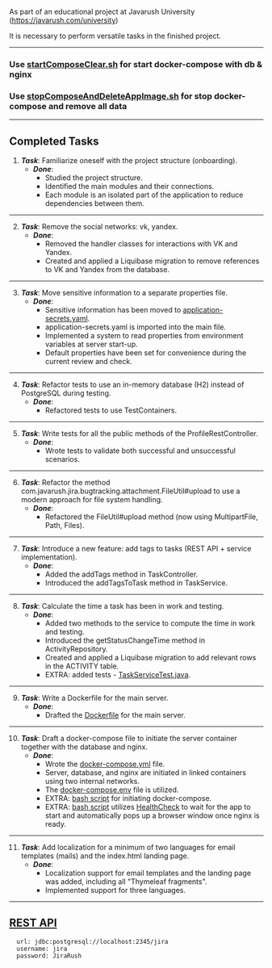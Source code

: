 
As part of an educational project at Javarush University (https://javarush.com/university)

It is necessary to perform versatile tasks in the finished project.

---

### Use [startComposeClear.sh](scripts/startComposeClear.sh) for start docker-compose with db & nginx
### Use [stopComposeAndDeleteAppImage.sh](scripts/stopComposeAndDeleteAppImage.sh) for stop docker-compose and remove all data

---

## Completed Tasks

1. ***Task***: Familiarize oneself with the project structure (onboarding).
    - ***Done***:
        - Studied the project structure.
        - Identified the main modules and their connections.
        - Each module is an isolated part of the application to reduce dependencies between them.

---

2. ***Task***: Remove the social networks: vk, yandex.
    - ***Done***:
        - Removed the handler classes for interactions with VK and Yandex.
        - Created and applied a Liquibase migration to remove references to VK and Yandex from the database.

---

3. ***Task***: Move sensitive information to a separate properties file.
    - ***Done***:
        - Sensitive information has been moved to [application-secrets.yaml](src/main/resources/application-secrets.yaml).
        - application-secrets.yaml is imported into the main file.
        - Implemented a system to read properties from environment variables at server start-up.
        - Default properties have been set for convenience during the current review and check.

---

4. ***Task***: Refactor tests to use an in-memory database (H2) instead of PostgreSQL during testing.
    - ***Done***:
        - Refactored tests to use TestContainers.

---

5. ***Task***: Write tests for all the public methods of the ProfileRestController.
    - ***Done***:
        - Wrote tests to validate both successful and unsuccessful scenarios.

---

6. ***Task***: Refactor the method com.javarush.jira.bugtracking.attachment.FileUtil#upload to use a modern approach for file system handling.
    - ***Done***:
        - Refactored the FileUtil#upload method (now using MultipartFile, Path, Files).

---

7. ***Task***: Introduce a new feature: add tags to tasks (REST API + service implementation).
    - ***Done***:
        - Added the addTags method in TaskController.
        - Introduced the addTagsToTask method in TaskService.

---

8. ***Task***: Calculate the time a task has been in work and testing.
    - ***Done***:
        - Added two methods to the service to compute the time in work and testing.
        - Introduced the getStatusChangeTime method in ActivityRepository.
        - Created and applied a Liquibase migration to add relevant rows in the ACTIVITY table.
        - EXTRA: added tests - [TaskServiceTest.java](src/test/java/com/javarush/jira/bugtracking/task/TaskServiceTest.java).

---

9. ***Task***: Write a Dockerfile for the main server.
    - ***Done***:
        - Drafted the [Dockerfile](Dockerfile) for the main server.

---

10. ***Task***: Draft a docker-compose file to initiate the server container together with the database and nginx.
    - ***Done***:
        - Wrote the [docker-compose.yml](docker-compose.yml) file.
        - Server, database, and nginx are initiated in linked containers using two internal networks.
        - The [docker-compose.env](config/docker-compose.env) file is utilized.
        - EXTRA: [bash script](scripts/startComposeClear.sh) for initiating docker-compose.
        - EXTRA: [bash script](scripts/startComposeClear.sh) utilizes [HealthCheck](src/main/java/com/javarush/jira/util/HealthCheck.java) to wait for the app to start and automatically pops up a browser window once nginx is ready.

---

11. ***Task***: Add localization for a minimum of two languages for email templates (mails) and the index.html landing page.
    - ***Done***:
        - Localization support for email templates and the landing page was added, including all "Thymeleaf fragments".
        - Implemented support for three languages.

---

## [REST API](http://localhost:8080/doc)

```
  url: jdbc:postgresql://localhost:2345/jira
  username: jira
  password: JiraRush
```